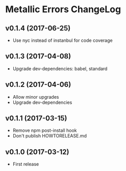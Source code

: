 # Metallic Errors ChangeLog

## v0.1.4 (2017-06-25)

 - Use nyc instead of instanbul for code coverage


## v0.1.3 (2017-04-08)

 - Upgrade dev-dependencies: babel, standard


## v0.1.2 (2017-04-06)

 - Allow minor upgrades
 - Upgrade dev-dependencies


## v0.1.1 (2017-03-15)

 - Remove npm post-install hook
 - Don't publish HOWTORELEASE.md


## v0.1.0 (2017-03-12)

 - First release
